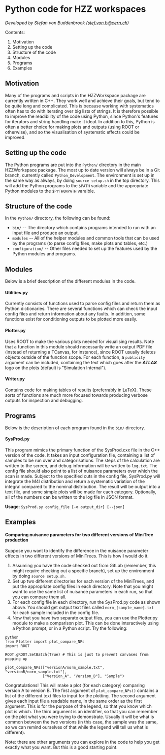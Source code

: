 # Python code for HZZ workspaces

*Developed by Stefan von Buddenbrock (stef.von.b@cern.ch)*

Contents:
1. Motivation
2. Setting up the code
3. Structure of the code
4. Modules
5. Programs
6. Examples

## Motivation

Many of the programs and scripts in the HZZWorkspace package are currently written in C++.
They work well and achieve their goals, but tend to be quite long and complicated.
This is because working with systematics often has to do with iterating over big lists of strings.
It is therefore possible to improve the readibility of the code using Python, since Python's features for iterators and string handling make it ideal.
In addition to this, Python is often a better choice for making plots and outputs (using ROOT or otherwise), and so the visualisation of systematic effects could be improved.

## Setting up the code

The Python programs are put into the `Python/` directory in the main HZZWorkspace package.
The most up to date version will always be in a Git branch, currently called `Python_Development`.
The environment is set up in the same way as always, by doing `source setup.sh` in the top directory.
This will add the Python programs to the `$PATH` variable and the appropriate Python modules to the `$PYTHONPATH` varaible.

## Structure of the code

In the `Python/` directory, the following can be found:
* `bin/` -- The directory which contains programs intended to run with an input file and produce an output.
* `modules` -- All of the helper modules and common tools that can be used by the programs (to parse config files, make plots and tables, etc.)
* `configuration/` -- Other files needed to set up the features used by the Python modules and programs.

## Modules

Below is a brief description of the different modules in the code.

#### Utilities.py

Currently consists of functions used to parse config files and return them as Python dictionaries.
There are several functions which can check the input config files and return information about any faults.
In addition, some functions exist for conditioning outputs to be plotted more easily.

#### Plotter.py

Uses ROOT to make the various plots needed for visualising results.
Note that a function in this module should necessarily write an output PDF file (instead of returning a TCanvas, for instance), since ROOT usually deletes objects outside of the function scope.
For each function, a `publicity` argument can be included, containing the text which goes after the **_ATLAS_** logo on the plots (default is "Simulation Internal").

#### Writer.py

Contains code for making tables of results (preferrably in LaTeX).
These sorts of functions are much more focused towards producing verbose outputs for inspection and debugging.

## Programs

Below is the description of each program found in the `bin/` directory.

#### SysProd.py

This program mimics the primary function of the SysProd.cxx file in the C++ version of the code.
It takes an input configuration file, containing a list of samples to be run over and categorisations.
The steps of the calculation are written to the screen, and debug information will be written to `log.txt`.
The config file should also point to a list of nuisance parameters over which the scan is made.
Subject to the specified cuts in the config file, SysProd.py will integrate the M4l distribution and return a systematic variation of the integral compared to the nominal distribution.
The result will be output into a text file, and some simple plots will be made for each category.
Optionally, all of the numbers can be written to the log file in JSON format.

**Usage**: `SysProd.py config_file [-o output_dir] [--json]`

## Examples

#### Comparing nuisance parameters for two different versions of MiniTree production

Suppose you want to identify the difference in the nuisance parameter effects in two different versions of MiniTrees.
This is how I would do it.

1. Assuming you have the code checked out from GitLab (remember, this might require checking out a specific branch), set up the environment by doing `source setup.sh`.
2. Set up two different directories for each version of the MiniTrees, and put the appropriate config files in each directory. Note that you might want to use the same list of nuisance parameters in each run, so that you can compare them all.
3. For each config file in each directory, run the SysProd.py code as shown above. You should get output text files called `norm_[sample_name].txt` for each sample included in the config file.
4. Now that you have two separate output files, you can use the Plotter.py module to make a comparison plot. This can be done interactively using a Python prompt, or in a Python script. Try the following:

```
python
from Plotter import plot_compare_NPs
import ROOT

ROOT.gROOT.SetBatch(True) # This is just to prevent canvases from popping up

plot_compare_NPs(["versionA/norm_sample.txt", "versionB/norm_sample.txt"],
                 ["Version_A", "Version_B"], "Sample")
```

Congratulations! This will make a plot (for each category) comparing version A to version B.
The first argument of `plot_compare_NPs()` contains a list of the different text files to input for the plotting.
The second argument gives each input file a readable name, in the same order as the first argument.
This is for the purpose of the legend, so that you know which plot is which.
The third argument is an identifier, so that you can remember on the plot what you were trying to demonstrate.
Usually it will be what is common between the two versions (in this case, the sample was the same, so we can remind ourselves of that while the legend will tell us what is different).

Note: there are other arguments you can explore in the code to help you get exactly what you want. But this is a good starting point.
